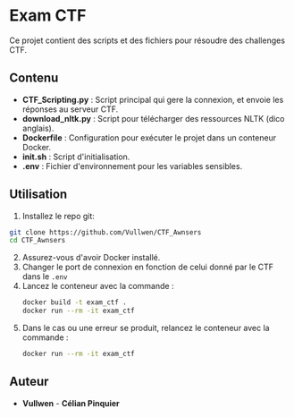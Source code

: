 # Exam CTF

Ce projet contient des scripts et des fichiers pour résoudre des challenges CTF.

## Contenu

- **CTF_Scripting.py** : Script principal qui gere la connexion, et envoie les réponses au serveur CTF.
- **download_nltk.py** : Script pour télécharger des ressources NLTK (dico anglais).
- **Dockerfile** : Configuration pour exécuter le projet dans un conteneur Docker.
- **init.sh** : Script d'initialisation.
- **.env** : Fichier d'environnement pour les variables sensibles.

## Utilisation
1. Installez le repo git:
  ```bash
  git clone https://github.com/Vullwen/CTF_Awnsers
  cd CTF_Awnsers
  ```
2. Assurez-vous d'avoir Docker installé.
3. Changer le port de connexion en fonction de celui donné par le CTF dans le `.env`
4. Lancez le conteneur avec la commande :
   ```bash
   docker build -t exam_ctf .
   docker run --rm -it exam_ctf
   ```
5. Dans le cas ou une erreur se produit, relancez le conteneur avec la commande :
   ```bash
   docker run --rm -it exam_ctf
   ```

## Auteur

- **Vullwen** - **Célian Pinquier**
